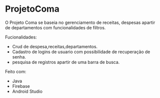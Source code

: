 # ProjetoComa
O Projeto Coma se baseia no gerenciamento de receitas, despesas apartir de departamentos com funcionalidades de filtros.

Fucionalidades:
* Crud de despesa,receitas,departamentos.
* Cadastro de logins de usuario com possibilidade de recuperação de senha.
* pesquisa de registros apartir de uma barra de busca.

Feito com:
* Java
* Firebase
* Android Studio
